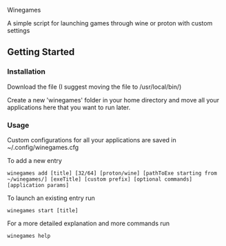 Winegames

A simple script for launching games through wine or proton with custom settings

## Getting Started

### Installation

Download the file (I suggest moving the file to /usr/local/bin/)

Create a new 'winegames' folder in your home directory and move all your applications here that you want to run later.

### Usage

Custom configurations for all your applications are saved in ~/.config/winegames.cfg

To add a new entry
```
winegames add [title] [32/64] [proton/wine] [pathToExe starting from ~/winegames/] [exeTitle] [custom prefix] [optional commands] [application params]
```
To launch an existing entry run
```
winegames start [title]
```
For a more detailed explanation and more commands run
```
winegames help
```
